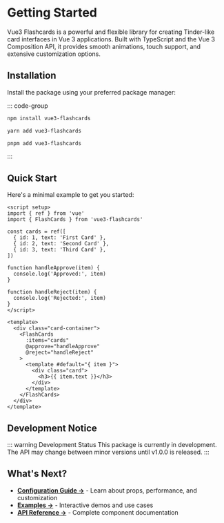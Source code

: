 # Getting Started

Vue3 Flashcards is a powerful and flexible library for creating Tinder-like card interfaces in Vue 3 applications. Built with TypeScript and the Vue 3 Composition API, it provides smooth animations, touch support, and extensive customization options.

## Installation

Install the package using your preferred package manager:

::: code-group

```bash [npm]
npm install vue3-flashcards
```

```bash [yarn]
yarn add vue3-flashcards
```

```bash [pnpm]
pnpm add vue3-flashcards
```

:::

## Quick Start

Here's a minimal example to get you started:

```vue
<script setup>
import { ref } from 'vue'
import { FlashCards } from 'vue3-flashcards'

const cards = ref([
  { id: 1, text: 'First Card' },
  { id: 2, text: 'Second Card' },
  { id: 3, text: 'Third Card' },
])

function handleApprove(item) {
  console.log('Approved:', item)
}

function handleReject(item) {
  console.log('Rejected:', item)
}
</script>

<template>
  <div class="card-container">
    <FlashCards
      :items="cards"
      @approve="handleApprove"
      @reject="handleReject"
    >
      <template #default="{ item }">
        <div class="card">
          <h3>{{ item.text }}</h3>
        </div>
      </template>
    </FlashCards>
  </div>
</template>

```

## Development Notice

::: warning Development Status
This package is currently in development. The API may change between minor versions until v1.0.0 is released.
:::

## What's Next?

- **[Configuration Guide →](./configuration)** - Learn about props, performance, and customization
- **[Examples →](../examples)** - Interactive demos and use cases  
- **[API Reference →](../api/)** - Complete component documentation